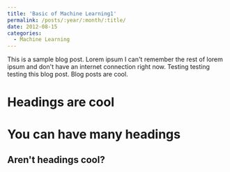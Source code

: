 ```yaml
---
title: 'Basic of Machine Learning1'
permalink: /posts/:year/:month/:title/
date: 2012-08-15
categories:
  - Machine Learning
---
```


This is a sample blog post. Lorem ipsum I can't remember the rest of lorem ipsum and don't have an internet connection right now. Testing testing testing this blog post. Blog posts are cool.

Headings are cool
======

You can have many headings
======

Aren't headings cool?
------